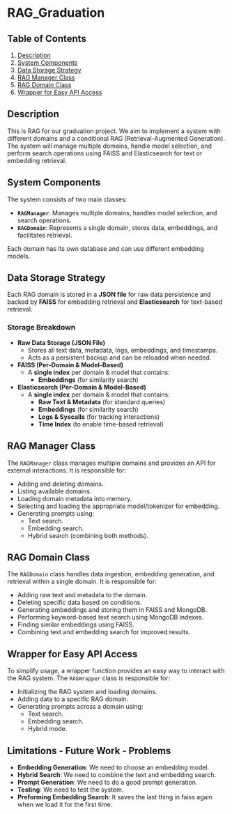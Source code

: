 # RAG_Graduation

## Table of Contents
1. [Description](#description)
2. [System Components](#system-components)
3. [Data Storage Strategy](#data-storage-strategy)
4. [RAG Manager Class](#rag-manager-class)
5. [RAG Domain Class](#rag-domain-class)
6. [Wrapper for Easy API Access](#wrapper-for-easy-api-access)
## Description
This is RAG for our graduation project. We aim to implement a system with different domains and a conditional RAG (Retrieval-Augmented Generation). The system will manage multiple domains, handle model selection, and perform search operations using FAISS and Elasticsearch for text or embedding retrieval.

## System Components
The system consists of two main classes:
- **`RAGManager`**: Manages multiple domains, handles model selection, and search operations.
- **`RAGDomain`**: Represents a single domain, stores data, embeddings, and facilitates retrieval.

Each domain has its own database and can use different embedding models.

## Data Storage Strategy
Each RAG domain is stored in a **JSON file** for raw data persistence and backed by **FAISS** for embedding retrieval and **Elasticsearch** for text-based retrieval.

### Storage Breakdown
- **Raw Data Storage (JSON File)**
    - Stores all text data, metadata, logs, embeddings, and timestamps.
    - Acts as a persistent backup and can be reloaded when needed.
- **FAISS (Per-Domain & Model-Based)**
    - A **single index** per domain & model that contains:
        - **Embeddings** (for similarity search)
- **Elasticsearch (Per-Domain & Model-Based)**
    - A **single index** per domain & model that contains:
        - **Raw Text & Metadata** (for standard queries)
        - **Embeddings** (for similarity search)
        - **Logs & Syscalls** (for tracking interactions)
        - **Time Index** (to enable time-based retrieval)

## RAG Manager Class
The `RAGManager` class manages multiple domains and provides an API for external interactions. It is responsible for:

- Adding and deleting domains.
- Listing available domains.
- Loading domain metadata into memory.
- Selecting and loading the appropriate model/tokenizer for embedding.
- Generating prompts using:
  - Text search.
  - Embedding search.
  - Hybrid search (combining both methods).


## RAG Domain Class
The `RAGDomain` class handles data ingestion, embedding generation, and retrieval within a single domain. It is responsible for:

- Adding raw text and metadata to the domain.
- Deleting specific data based on conditions.
- Generating embeddings and storing them in FAISS and MongoDB.
- Performing keyword-based text search using MongoDB indexes.
- Finding similar embeddings using FAISS.
- Combining text and embedding search for improved results.

## Wrapper for Easy API Access
To simplify usage, a wrapper function provides an easy way to interact with the RAG system. The `RAGWrapper` class is responsible for:

- Initializing the RAG system and loading domains.
- Adding data to a specific RAG domain.
- Generating prompts across a domain using:
  - Text search.
  - Embedding search.
  - Hybrid mode.


## Limitations - Future Work - Problems
- **Embedding Generation**: We need to choose an embedding model.
- **Hybrid Search**: We need to combine the text and embedding search.
- **Prompt Generation**: We need to do a good prompt generation.
- **Testing**: We need to test the system.
- **Preforming Embedding Search**: It saves the last thing in faiss again when we load it for the first time.
